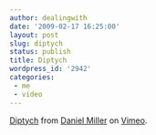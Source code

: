 ```yaml
---
author: dealingwith
date: '2009-02-17 16:25:00'
layout: post
slug: diptych
status: publish
title: Diptych
wordpress_id: '2942'
categories:
 - me
 - video
---
```



[Diptych][1] from [Daniel Miller][2] on [Vimeo][3].

   [1]: http://vimeo.com/3248439

   [2]: http://vimeo.com/danielsjourney

   [3]: http://vimeo.com

